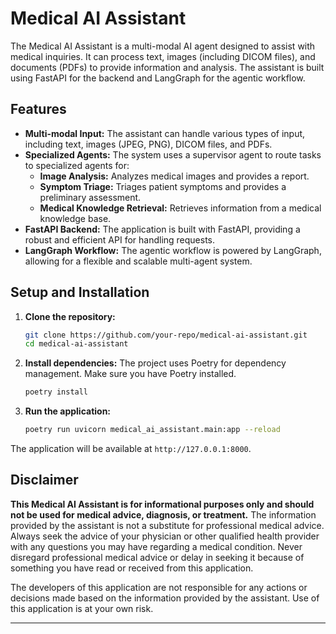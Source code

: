 # Medical AI Assistant

The Medical AI Assistant is a multi-modal AI agent designed to assist with medical inquiries. It can process text, images (including DICOM files), and documents (PDFs) to provide information and analysis. The assistant is built using FastAPI for the backend and LangGraph for the agentic workflow.

## Features

- **Multi-modal Input:** The assistant can handle various types of input, including text, images (JPEG, PNG), DICOM files, and PDFs.
- **Specialized Agents:** The system uses a supervisor agent to route tasks to specialized agents for:
  - **Image Analysis:** Analyzes medical images and provides a report.
  - **Symptom Triage:** Triages patient symptoms and provides a preliminary assessment.
  - **Medical Knowledge Retrieval:** Retrieves information from a medical knowledge base.
- **FastAPI Backend:** The application is built with FastAPI, providing a robust and efficient API for handling requests.
- **LangGraph Workflow:** The agentic workflow is powered by LangGraph, allowing for a flexible and scalable multi-agent system.

## Setup and Installation

1. **Clone the repository:**
   ```bash
   git clone https://github.com/your-repo/medical-ai-assistant.git
   cd medical-ai-assistant
   ```

2. **Install dependencies:**
   The project uses Poetry for dependency management. Make sure you have Poetry installed.
   ```bash
   poetry install
   ```

3. **Run the application:**
   ```bash
   poetry run uvicorn medical_ai_assistant.main:app --reload
   ```

The application will be available at `http://127.0.0.1:8000`.

## Disclaimer

**This Medical AI Assistant is for informational purposes only and should not be used for medical advice, diagnosis, or treatment.** The information provided by the assistant is not a substitute for professional medical advice. Always seek the advice of your physician or other qualified health provider with any questions you may have regarding a medical condition. Never disregard professional medical advice or delay in seeking it because of something you have read or received from this application.

The developers of this application are not responsible for any actions or decisions made based on the information provided by the assistant. Use of this application is at your own risk.

---
